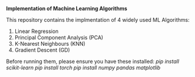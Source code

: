 **Implementation of Machine Learning Algorithms**

This repository contains the implmentation of 4 widely used ML Algorithms:
1. Linear Regression 
2. Principal Component Analysis (PCA)
3. K-Nearest Neighbours (KNN)
4. Gradient Descent (GD)

Before running them, please ensure you have these installed:
_pip install scikit-learn_
_pip install torch_
_pip install numpy pandas matplotlib_
